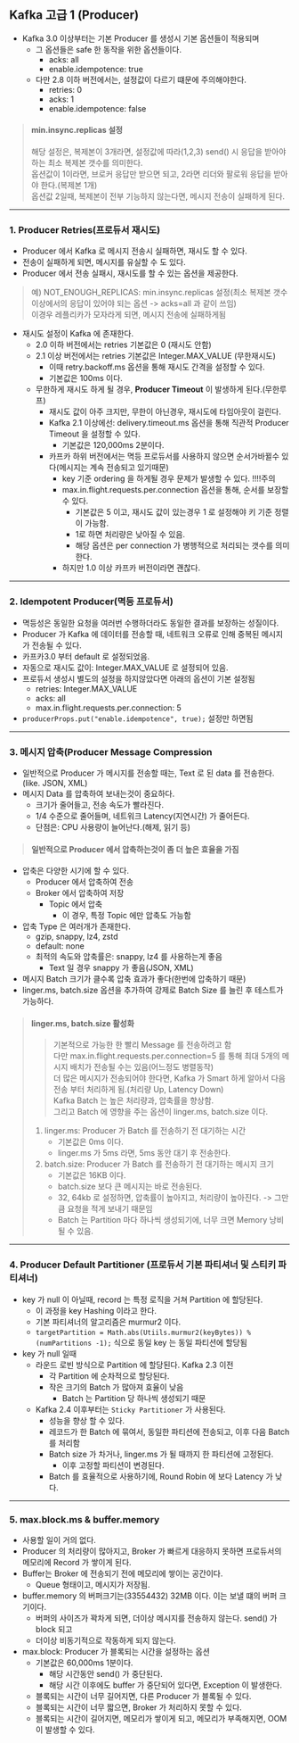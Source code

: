 ## Kafka 고급 1 (Producer)

- Kafka 3.0 이상부터는 기본 Producer 를 생성시 기본 옵션들이 적용되며
  - 그 옵션들은 safe 한 동작을 위한 옵션들이다.
    - acks: all
    - enable.idempotence: true
  - 다만 2.8 이하 버전에서는, 설정값이 다르기 떄문에 주의해야한다.
    - retries: 0
    - acks: 1
    - enable.idempotence: false

> #### **min.insync.replicas 설정** <br/>
> 해당 설정은, 복제본이 3개라면, 설정값에 따라(1,2,3) send() 시 응답을 받아야 하는 최소 복제본 갯수를 의미한다.<br/>
> 옵션값이 1이라면, 브로커 응답만 받으면 되고, 2라면 리더와 팔로워 응답을 받아야 한다.(복제본 1개)<br/>
> 옵션값 2일때, 복제본이 전부 기능하지 않는다면, 메시지 전송이 실패하게 된다.<br/>
> 

--- 
### 1. Producer Retries(프로듀서 재시도)
- Producer 에서 Kafka 로 메시지 전송시 실패하면, 재시도 할 수 있다.
- 전송이 실패하게 되면, 메시지를 유실할 수 도 있다.
- Producer 에서 전송 실패시, 재시도를 할 수 있는 옵션을 제공한다.
> 예) NOT_ENOUGH_REPLICAS: min.insync.replicas 설정(최소 복제본 갯수 이상에서의 응답이 있어야 되는 옵션 -> acks=all 과 같이 쓰임) <br/>
> 이경우 레플리카가 모자라게 되면, 메시지 전송에 실패하게됨
- 재시도 설정이 Kafka 에 존재한다.
  - 2.0 이하 버전에서는 retries 기본값은 0 (재시도 안함)
  - 2.1 이상 버전에서는 retries 기본값은 Integer.MAX_VALUE (무한재시도)
    - 이때 retry.backoff.ms 옵션을 통해 재시도 간격을 설정할 수 있다.
    - 기본값은 100ms 이다.
  - 무한하게 재시도 하게 될 경우, **Producer Timeout** 이 발생하게 된다.(무한루프)
    - 재시도 값이 아주 크지만, 무한이 아닌경우, 재시도에 타임아웃이 걸린다.
    - Kafka 2.1 이상에선: delivery.timeout.ms 옵션을 통해 직관적 Producer Timeout 을 설정할 수 있다.
      - 기본값은 120,000ms 2분이다.
    - 카프카 하위 버전에서는 멱등 프로듀서를 사용하지 않으면 순서가바뀔수 있다(메시지는 계속 전송되고 있기때문)
      - key 기준 ordering 을 하게될 경우 문제가 발생할 수 있다. !!!!주의
      - max.in.flight.requests.per.connection 옵션을 통해, 순서를 보장할 수 있다.
        - 기본값은 5 이고, 재시도 값이 있는경우 1 로 설정해야 키 기준 정렬이 가능함.
        - 1로 하면 처리량은 낮아질 수 있음.
        - 해당 옵션은 per connection 가 병행적으로 처리되는 갯수를 의미한다.
      - 하지만 1.0 이상 카프카 버전이라면 괜찮다.
---
### 2. Idempotent Producer(멱등 프로듀서)
- 멱등성은 동일한 요청을 여러번 수행하더라도 동일한 결과를 보장하는 성질이다.
- Producer 가 Kafka 에 데이터를 전송할 때, 네트워크 오류로 인해 중복된 메시지가 전송될 수 있다.
- 카프카3.0 부터 default 로 설정되었음.
- 자동으로 재시도 값이: Integer.MAX_VALUE 로 설정되어 있음.
- 프로듀서 생성시 별도의 설정을 하지않았다면 아래의 옵션이 기본 설정됨
  - retries: Integer.MAX_VALUE
  - acks: all
  - max.in.flight.requests.per.connection: 5 
- `producerProps.put("enable.idempotence", true);` 설정만 하면됨
---
### 3. 메시지 압축(Producer Message Compression
- 일반적으로 Producer 가 메시지를 전송할 때는, Text 로 된 data 를 전송한다.(like. JSON, XML)
- 메시지 Data 를 압축하여 보내는것이 중요하다.
  - 크기가 줄어들고, 전송 속도가 빨라진다.
  - 1/4 수준으로 줄어들며, 네트워크 Latency(지연시간) 가 줄어든다.
  - 단점은: CPU 사용량이 늘어난다.(해제, 읽기 등)
> #### 일반적으로 Producer 에서 압축하는것이 좀 더 높은 효율을 가짐
- 압축은 다양한 시기에 할 수 있다.
  - Producer 에서 압축하여 전송
  - Broker 에서 압축하여 저장
    - Topic 에서 압축
      - 이 경우, 특정 Topic 에만 압축도 가능함
- 압축 Type 은 여러개가 존재한다.
  - gzip, snappy, lz4, zstd
  - default: none
  - 최적의 속도와 압축률은: snappy, lz4 를 사용하는게 좋음
    - Text 일 경우 snappy 가 좋음(JSON, XML)
- 메시지 Batch 크기가 클수록 압축 효과가 좋다(한번에 압축하기 때문)
- linger.ms, batch.size 옵션을 추가하여 강제로 Batch Size 를 늘린 후 테스트가 가능하다.
> #### linger.ms, batch.size 활성화
>> 기본적으로 가능한 한 빨리 Message 를 전송하려고 함 <br/>
>> 다만 max.in.flight.requests.per.connection=5 를 통해 최대 5개의 메시지 배치가 전송될 수는 있음(어느정도 병렬동작)<br/>
>> 더 많은 메시지가 전송되어야 한다면, Kafka 가 Smart 하게 알아서 다음 전송 부터 처리하게 됨.(처리량 Up, Latency Down)<br/>
>> Kafka Batch 는 높은 처리량과, 압축률을 향상함. <br/>
>> 그리고 Batch 에 영향을 주는 옵션이 linger.ms, batch.size 이다.
> 1. linger.ms: Producer 가 Batch 를 전송하기 전 대기하는 시간
>    - 기본값은 0ms 이다.
>    - linger.ms 가 5ms 라면, 5ms 동안 대기 후 전송한다.
> 2. batch.size: Producer 가 Batch 를 전송하기 전 대기하는 메시지 크기
>    - 기본값은 16KB 이다.
>    - batch.size 보다 큰 메시지는 바로 전송된다.
>    - 32, 64kb 로 설정하면, 압축률이 높아지고, 처리량이 높아진다. -> 그만큼 요청을 적게 보내기 때문임
>    - Batch 는 Partition 마다 하나씩 생성되기에, 너무 크면 Memory 낭비 될 수 있음.
--- 
### 4. Producer Default Partitioner (프로듀서 기본 파티셔너 및 스티키 파티셔너)
- key 가 null 이 아닐때, record 는 특정 로직을 거쳐 Partition 에 할당된다.
  - 이 과정을 key Hashing 이라고 한다.
  - 기본 파티셔너의 알고리즘은 murmur2 이다.
  - `targetPartition = Math.abs(Utiils.murmur2(keyBytes)) % (numPartitions -1);` 식으로 동일 key 는 동일 파티션에 할당됨
- key 가 null 일때
  - 라운드 로빈 방식으로 Partition 에 할당된다. Kafka 2.3 이전
    - 각 Partition 에 순차적으로 할당된다.
    - 작은 크기의 Batch 가 많아져 효율이 낮음
      - Batch 는 Partition 당 하나씩 생성되기 때문
  - Kafka 2.4 이후부터는 `Sticky Partitioner` 가 사용된다.
    - 성능을 향상 할 수 있다.
    - 레코드가 한 Batch 에 묶여서, 동일한 파티션에 전송되고, 이후 다음 Batch 를 처리함
    - Batch size 가 차거나, linger.ms 가 될 때까지 한 파티션에 고정된다.
      - 이후 고정할 파티션이 변경된다.
    - Batch 를 효율적으로 사용하기에, Round Robin 에 보다 Latency 가 낮다.
---
### 5. max.block.ms & buffer.memory
- 사용할 일이 거의 없다.
- Producer 의 처리량이 많아지고, Broker 가 빠르게 대응하지 못하면
프로듀서의 메모리에 Record 가 쌓이게 된다.
- Buffer는 Broker 에 전송되기 전에 메모리에 쌓이는 공간이다.
  - Queue 형태이고, 메시지가 저장됨.
- buffer.memory 의 버퍼크기는(33554432) 32MB 이다. 이는 보낼 떄의 버퍼 크기이다.
  - 버퍼의 사이즈가 꽉차게 되면, 더이상 메시지를 전송하지 않는다. send() 가 block 되고
  - 더이상 비동기적으로 작동하게 되지 않는다.
- max.block: Producer 가 블록되는 시간을 설정하는 옵션
  - 기본값은 60,000ms 1분이다.
    - 해당 시간동안 send() 가 중단된다.
    - 해당 시간 이후에도 buffer 가 중단되어 있다면, Exception 이 발생한다.
  - 블록되는 시간이 너무 길어지면, 다른 Producer 가 블록될 수 있다.
  - 블록되는 시간이 너무 짧으면, Broker 가 처리하지 못할 수 있다.
  - 블록되는 시간이 길어지면, 메모리가 쌓이게 되고, 메모리가 부족해지면, OOM 이 발생할 수 있다.


